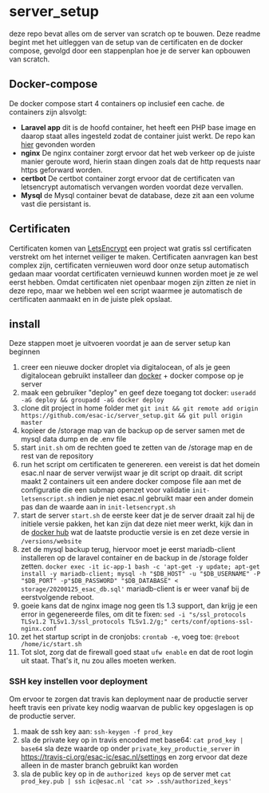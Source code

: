 # server_setup
deze repo bevat alles om de server van scratch op te bouwen. Deze readme begint met het uitleggen van de setup van de certificaten en de docker compose, gevolgd door een stappenplan hoe je de server kan opbouwen van scratch.

## Docker-compose
De docker compose start 4 containers op inclusief een cache. de containers zijn alsvolgt:
 * **Laravel app** dit is de hoofd container, het heeft een PHP base image en daarop staat alles ingesteld zodat de container juist werkt. De repo kan [hier](https://github.com/esac-ic/esac.nl) gevonden worden
 * **nginx** De nginx container zorgt ervoor dat het web verkeer op de juiste manier geroute word, hierin staan dingen zoals dat de http requests naar https geforward worden.
 * **certbot** De certbot container zorgt ervoor dat de certificaten van letsencrypt automatisch vervangen worden voordat deze vervallen.
 * **Mysql** de Mysql container bevat de database, deze zit aan een volume vast die persistant is.

## Certificaten
Certificaten komen van [LetsEncrypt](https://letsencrypt.org/) een project wat gratis ssl certificaten verstrekt om het internet veiliger te maken. Certificaten aanvragen kan best complex zijn, certificaten vernieuwen word door onze setup automatisch gedaan maar voordat certificaten vernieuwd kunnen worden moet je ze wel eerst hebben. Omdat certificaten niet openbaar mogen zijn zitten ze niet in deze repo, maar we hebben wel een script waarmee je automatisch de certificaten aanmaakt en in de juiste plek opslaat.

## install
Deze stappen moet je uitvoeren voordat je aan de server setup kan beginnen
1. creer een nieuwe docker droplet via digitalocean, of als je geen digitalocean gebruikt installeer dan [docker](https://docs.docker.com/install/linux/docker-ce/ubuntu/#install-docker-ce-1) + docker compose op je server
2. maak een gebruiker "deploy" en geef deze toegang tot docker: ```useradd -aG deploy && groupadd -aG docker deploy```
3. clone dit project in home folder met ```git init && git remote add origin https://github.com/esac-ic/server_setup.git && git pull origin master```
4. kopieer de /storage map van de backup op de server samen met de mysql data dump en de .env file
5. start ```init.sh``` om de rechten goed te zetten van de /storage map en de rest van de repository 
6. run het script om certificaten te genereren. een vereist is dat het domein esac.nl naar de server verwijst waar je dit script op draait. dit script maakt 2 containers uit een andere docker compose file aan met de configuratie die een submap openzet voor validatie ```init-letsenscript.sh``` indien je niet esac.nl gebruikt maar een ander domein pas dan de waarde aan in ```init-letsencrypt.sh```
7. start de server ```start.sh``` de eerste keer dat je de server draait zal hij de initiele versie pakken, het kan zijn dat deze niet meer werkt, kijk dan in de [docker hub](https://hub.docker.com/repository/docker/esac/website) wat de laatste productie versie is en zet deze versie in ```/versions/website```
8. zet de mysql backup terug, hiervoor moet je eerst mariadb-client installeren op de laravel container en de backup in de /storage folder zetten. ```docker exec -it ic-app-1 bash -c 'apt-get -y update; apt-get install -y mariadb-client; mysql -h "$DB_HOST" -u "$DB_USERNAME" -P "$DB_PORT" -p"$DB_PASSWORD" "$DB_DATABASE" < storage/20200125_esac_db.sql'``` mariadb-client is er weer vanaf bij de eerstvolgende reboot.
9. goeie kans dat de nginx image nog geen tls 1.3 support, dan krijg je een error in gegenereerde files, om dit te fixen: ```sed -i "s/ssl_protocols TLSv1.2 TLSv1.3/ssl_protocols TLSv1.2/g;" certs/conf/options-ssl-nginx.conf```
10. zet het startup script in de cronjobs: ```crontab -e```, voeg  toe: ```@reboot /home/ic/start.sh```
11. Tot slot, zorg dat de firewall goed staat ```ufw enable``` en dat de root login uit staat. 
That's it, nu zou alles moeten werken.
	

### SSH key instellen voor deployment
Om ervoor te zorgen dat travis kan deployment naar de productie server heeft travis een private key nodig waarvan de public key opgeslagen is op de productie server.
1. maak de ssh key aan: ```ssh-keygen -f prod_key```
2. sla de private key op in travis encoded met base64: ```cat prod_key | base64``` sla deze waarde op onder ```private_key_productie_server``` in https://travis-ci.org/esac-ic/esac.nl/settings en zorg ervoor dat deze alleen in de master branch gebruikt kan worden
3. sla de public key op in de ```authorized keys``` op de server met ```cat prod_key.pub | ssh ic@esac.nl 'cat >> .ssh/authorized_keys'```